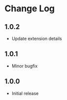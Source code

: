 # Change Log

## 1.0.2

- Update extension details

## 1.0.1

- Minor bugfix

## 1.0.0

- Initial release